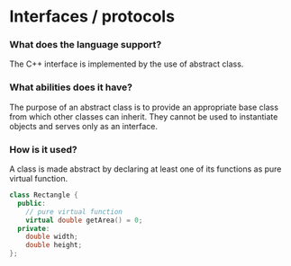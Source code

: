 # Interfaces / protocols

### What does the language support?
The C++ interface is implemented by the use of abstract class.
### What abilities does it have?
The purpose of an abstract class is to provide an appropriate base class from which other classes can inherit. They cannot be used to instantiate objects and serves only as an interface.
### How is it used?
A class is made abstract by declaring at least one of its functions as pure virtual function.
```C++
class Rectangle {
  public:
    // pure virtual function
    virtual double getArea() = 0;
  private:
    double width;
    double height;
};
```
